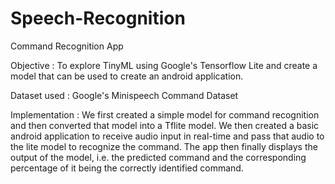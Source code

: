 # Speech-Recognition

Command Recognition App

Objective : To explore TinyML using Google's Tensorflow Lite and create a model that can be used to create an android application. 

Dataset used : Google's Minispeech Command Dataset 

Implementation : We first created a simple model for command recognition and then converted that model into a Tflite model.
                 We then created a basic android application to receive audio input in real-time and pass that audio to the lite model to recognize the command. 
                 The app then finally displays the output of the model, i.e. the predicted command and the corresponding percentage of it being the correctly identified command. 
